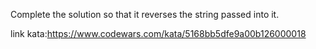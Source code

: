 Complete the solution so that it reverses the string passed into it.

link kata:https://www.codewars.com/kata/5168bb5dfe9a00b126000018